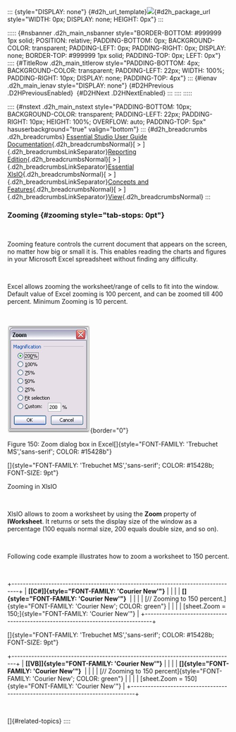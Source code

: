 ::: {style="DISPLAY: none"}
[](ms-xhelp:///?Id=d2h_url_template){#d2h_url_template}![](!package_url!){#d2h_package_url style="WIDTH: 0px; DISPLAY: none; HEIGHT: 0px"}
:::

::::: {#nsbanner .d2h_main_nsbanner style="BORDER-BOTTOM: #999999 1px solid; POSITION: relative; PADDING-BOTTOM: 0px; BACKGROUND-COLOR: transparent; PADDING-LEFT: 0px; PADDING-RIGHT: 0px; DISPLAY: none; BORDER-TOP: #999999 1px solid; PADDING-TOP: 0px; LEFT: 0px"}
:::: {#TitleRow .d2h_main_titlerow style="PADDING-BOTTOM: 4px; BACKGROUND-COLOR: transparent; PADDING-LEFT: 22px; WIDTH: 100%; PADDING-RIGHT: 10px; DISPLAY: none; PADDING-TOP: 4px"}
::: {#ienav .d2h_main_ienav style="DISPLAY: none"}
[](ms-xhelp:///?Id=9a048332-6170-4c37-afe7-1dcc11f94f92){#D2HPrevious .D2HPreviousEnabled}  [](ms-xhelp:///?Id=ec43b744-2a7a-4958-ae86-7109eec2335a){#D2HNext .D2HNextEnabled}
:::
::::
:::::

:::: {#nstext .d2h_main_nstext style="PADDING-BOTTOM: 10px; BACKGROUND-COLOR: transparent; PADDING-LEFT: 22px; PADDING-RIGHT: 10px; HEIGHT: 100%; OVERFLOW: auto; PADDING-TOP: 5px" hasuserbackground="true" valign="bottom"}
::: {#d2h_breadcrumbs .d2h_breadcrumbs}
[Essential Studio User Guide Documentation](ms-xhelp:///?Id=12457748-09e3-4d74-a240-8e049cedf030){.d2h_breadcrumbsNormal}[ \> ]{.d2h_breadcrumbsLinkSeparator}[Reporting Edition](ms-xhelp:///?Id=027aa5b6-6676-4f93-ad23-c20e8c45792e){.d2h_breadcrumbsNormal}[ \> ]{.d2h_breadcrumbsLinkSeparator}[Essential XlsIO](ms-xhelp:///?Id=b01a1b50-1d7d-40c0-bc83-af67e57c9005){.d2h_breadcrumbsNormal}[ \> ]{.d2h_breadcrumbsLinkSeparator}[Concepts and Features](ms-xhelp:///?Id=21b26556-5905-4ad9-90b4-40320db25faf){.d2h_breadcrumbsNormal}[ \> ]{.d2h_breadcrumbsLinkSeparator}[View](ms-xhelp:///?Id=c847cbb0-917f-4a11-8b06-27f0adc8e824){.d2h_breadcrumbsNormal}
:::

### Zooming {#zooming style="tab-stops: 0pt"}

 

Zooming feature controls the current document that appears on the screen, no matter how big or small it is. This enables reading the charts and figures in your Microsoft Excel spreadsheet without finding any difficulty.

 

Excel allows zooming the worksheet/range of cells to fit into the window. Default value of Excel zooming is 100 percent, and can be zoomed till 400 percent. Minimum Zooming is 10 percent.

 

![](ImagesExt/image47_170.jpg){border="0"}

Figure 150: Zoom dialog box in Excel[]{style="FONT-FAMILY: 'Trebuchet MS','sans-serif'; COLOR: #15428b"}

[]{style="FONT-FAMILY: 'Trebuchet MS','sans-serif'; COLOR: #15428b; FONT-SIZE: 9pt"} 

Zooming in XlsIO

 

XlsIO allows to zoom a worksheet by using the **Zoom** property of **IWorksheet**. It returns or sets the display size of the window as a percentage (100 equals normal size, 200 equals double size, and so on).

 

Following code example illustrates how to zoom a worksheet to 150 percent.

 

+--------------------------------------------------------------------------------+
| **[\[C#\]]{style="FONT-FAMILY: 'Courier New'"}**                               |
|                                                                                |
| **[]{style="FONT-FAMILY: 'Courier New'"}**                                     |
|                                                                                |
| [// Zooming to 150 percent.]{style="FONT-FAMILY: 'Courier New'; COLOR: green"} |
|                                                                                |
| [sheet.Zoom = 150;]{style="FONT-FAMILY: 'Courier New'"}                        |
+--------------------------------------------------------------------------------+

[]{style="FONT-FAMILY: 'Trebuchet MS','sans-serif'; COLOR: #15428b; FONT-SIZE: 9pt"} 

+-------------------------------------------------------------------------------+
| **[\[VB\]]{style="FONT-FAMILY: 'Courier New'"}**                              |
|                                                                               |
| **[]{style="FONT-FAMILY: 'Courier New'"}**                                    |
|                                                                               |
| [// Zooming to 150 percent]{style="FONT-FAMILY: 'Courier New'; COLOR: green"} |
|                                                                               |
| [sheet.Zoom = 150]{style="FONT-FAMILY: 'Courier New'"}                        |
+-------------------------------------------------------------------------------+

 

[]{#related-topics}
::::
